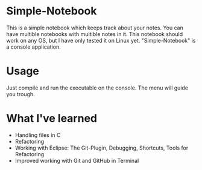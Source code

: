 # Simple-Notebook
This is a simple notebook which keeps track about your notes. You can have multible notebooks with multible notes in it.
This notebook should work on any OS, but I have only tested it on Linux yet. "Simple-Notebook" is a console application.

# Usage
Just compile and run the executable on the console. The menu will guide you trough.

# What I've learned
- Handling files in C
- Refactoring
- Working with Eclipse: The Git-Plugin, Debugging, Shortcuts, Tools for Refactoring
- Improved working with Git and GitHub in Terminal
